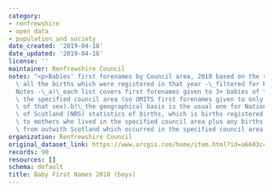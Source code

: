 ```yaml
---
category:
- renfrewshire
- open data
- population and society
date_created: '2019-04-18'
date_updated: '2019-04-18'
license: ''
maintainer: Renfrewshire Council
notes: "<p>Babies' first forenames by Council area, 2018 based on the records for\
  \ all the births which were registered in that year -\_filtered for Renfrewshire.\_\
  Notes -\_a)\_each list covers first forenames given to 3+ babies of that sex in\
  \ the specified council area (so OMITS first forenames given to only 1-2 babies\
  \ of that sex).b)\_the geographical basis is the usual one for National Records\
  \ of Scotland (NRS) statistics of births, which is births registered in Scotland\
  \ to mothers who lived in the specified council area plus any births to mothers\
  \ from outwith Scotland which occurred in the specified council area.</p>"
organization: Renfrewshire Council
original_dataset_link: https://www.arcgis.com/home/item.html?id=a6603c44e7d44c1fbc124068c8c53426
records: 90
resources: []
schema: default
title: Baby First Names 2018 (boys)
---
```

